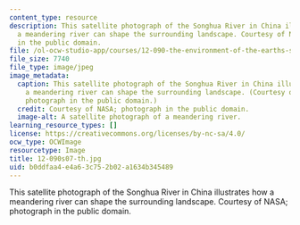 ```yaml
---
content_type: resource
description: This satellite photograph of the Songhua River in China illustrates how
  a meandering river can shape the surrounding landscape. Courtesy of NASA; photograph
  in the public domain.
file: /ol-ocw-studio-app/courses/12-090-the-environment-of-the-earths-surface-spring-2007/b0ddfaa4e4a63c752b02a1634b345489_12-090s07-th.jpg
file_size: 7740
file_type: image/jpeg
image_metadata:
  caption: This satellite photograph of the Songhua River in China illustrates how
    a meandering river can shape the surrounding landscape. (Courtesy of [NASA](http://en.wikipedia.org/wiki/File:SonghuaRiver_ASTER_20020401.jpg);
    photograph in the public domain.)
  credit: Courtesy of NASA; photograph in the public domain.
  image-alt: A satellite photograph of a meandering river.
learning_resource_types: []
license: https://creativecommons.org/licenses/by-nc-sa/4.0/
ocw_type: OCWImage
resourcetype: Image
title: 12-090s07-th.jpg
uid: b0ddfaa4-e4a6-3c75-2b02-a1634b345489
---
```

This satellite photograph of the Songhua River in China illustrates how a meandering river can shape the surrounding landscape. Courtesy of NASA; photograph in the public domain.
